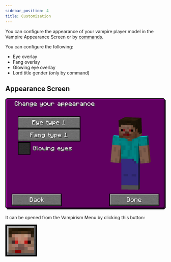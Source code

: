 ```yaml
---
sidebar_position: 4
title: Customization
---
```


You can configure the appearance of your vampire player model in the Vampire Appearance Screen or by [commands](../../commands#appearance-commands).

You can configure the following:
- Eye overlay
- Fang overlay
- Glowing eye overlay
- Lord title gender (only by command)

## Appearance Screen

![](./appearance_screen.png)

It can be opened from the Vampirism Menu by clicking this button:

![](./appearance_button.png)

